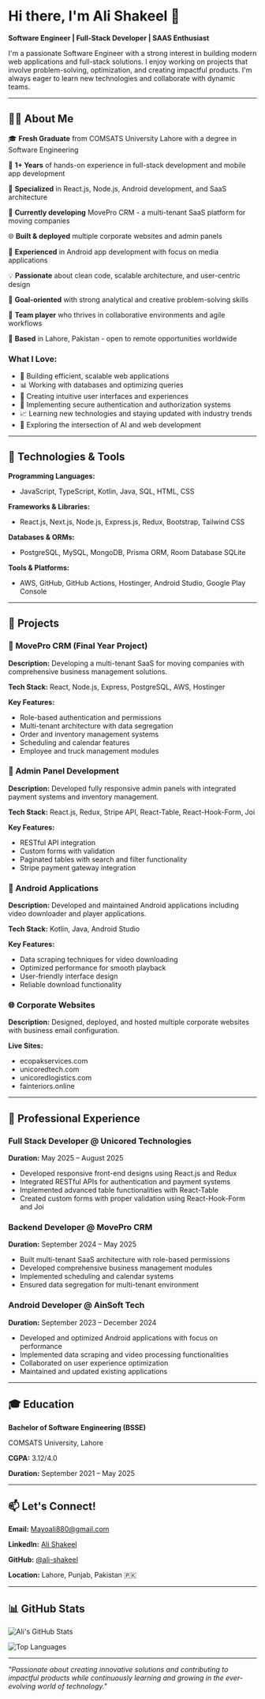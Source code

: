 # Hi there, I'm Ali Shakeel 👋

**Software Engineer | Full-Stack Developer | SAAS Enthusiast**

I'm a passionate Software Engineer with a strong interest in building modern web applications and full-stack solutions. I enjoy working on projects that involve problem-solving, optimization, and creating impactful products. I'm always eager to learn new technologies and collaborate with dynamic teams.

---

## 👨‍💻 About Me

🎓 **Fresh Graduate** from COMSATS University Lahore with a degree in Software Engineering

💼 **1+ Years** of hands-on experience in full-stack development and mobile app development

🌟 **Specialized** in React.js, Node.js, Android development, and SaaS architecture

🚀 **Currently developing** MovePro CRM - a multi-tenant SaaS platform for moving companies

🌐 **Built & deployed** multiple corporate websites and admin panels

📱 **Experienced** in Android app development with focus on media applications

💡 **Passionate** about clean code, scalable architecture, and user-centric design

🎯 **Goal-oriented** with strong analytical and creative problem-solving skills

🤝 **Team player** who thrives in collaborative environments and agile workflows

📍 **Based** in Lahore, Pakistan - open to remote opportunities worldwide

### What I Love:

- 🔧 Building efficient, scalable web applications
- 📊 Working with databases and optimizing queries
- 🎨 Creating intuitive user interfaces and experiences
- 🔐 Implementing secure authentication and authorization systems
- 📈 Learning new technologies and staying updated with industry trends
- 🤖 Exploring the intersection of AI and web development

---

## 🚀 Technologies & Tools

**Programming Languages:**
- JavaScript, TypeScript, Kotlin, Java, SQL, HTML, CSS

**Frameworks & Libraries:**
- React.js, Next.js, Node.js, Express.js, Redux, Bootstrap, Tailwind CSS

**Databases & ORMs:**
- PostgreSQL, MySQL, MongoDB, Prisma ORM, Room Database SQLite

**Tools & Platforms:**
- AWS, GitHub, GitHub Actions, Hostinger, Android Studio, Google Play Console

---

## 🔧 Projects

### 📱 MovePro CRM (Final Year Project)

**Description:** Developing a multi-tenant SaaS for moving companies with comprehensive business management solutions.

**Tech Stack:** React, Node.js, Express, PostgreSQL, AWS, Hostinger

**Key Features:**
- Role-based authentication and permissions
- Multi-tenant architecture with data segregation
- Order and inventory management systems
- Scheduling and calendar features
- Employee and truck management modules

### 🛒 Admin Panel Development

**Description:** Developed fully responsive admin panels with integrated payment systems and inventory management.

**Tech Stack:** React.js, Redux, Stripe API, React-Table, React-Hook-Form, Joi

**Key Features:**
- RESTful API integration
- Custom forms with validation
- Paginated tables with search and filter functionality
- Stripe payment gateway integration

### 📱 Android Applications

**Description:** Developed and maintained Android applications including video downloader and player applications.

**Tech Stack:** Kotlin, Java, Android Studio

**Key Features:**
- Data scraping techniques for video downloading
- Optimized performance for smooth playback
- User-friendly interface design
- Reliable download functionality

### 🌐 Corporate Websites

**Description:** Designed, deployed, and hosted multiple corporate websites with business email configuration.

**Live Sites:**
- ecopakservices.com
- unicoredtech.com
- unicoredlogistics.com
- fainteriors.online

---

## 💼 Professional Experience

### Full Stack Developer @ Unicored Technologies
**Duration:** May 2025 – August 2025

- Developed responsive front-end designs using React.js and Redux
- Integrated RESTful APIs for authentication and payment systems
- Implemented advanced table functionalities with React-Table
- Created custom forms with proper validation using React-Hook-Form and Joi

### Backend Developer @ MovePro CRM
**Duration:** September 2024 – May 2025

- Built multi-tenant SaaS architecture with role-based permissions
- Developed comprehensive business management modules
- Implemented scheduling and calendar systems
- Ensured data segregation for multi-tenant environment

### Android Developer @ AinSoft Tech
**Duration:** September 2023 – December 2024

- Developed and optimized Android applications with focus on performance
- Implemented data scraping and video processing functionalities
- Collaborated on user experience optimization
- Maintained and updated existing applications

---

## 🎓 Education

**Bachelor of Software Engineering (BSSE)**

COMSATS University, Lahore

**CGPA:** 3.12/4.0

**Duration:** September 2021 – May 2025

---

## 📫 Let's Connect!

**Email:** [Mayoali880@gmail.com](mailto:Mayoali880@gmail.com)

**LinkedIn:** [Ali Shakeel](https://linkedin.com/in/ali-shakeel)

**GitHub:** [@ali-shakeel](https://github.com/ali-shakeel)

**Location:** Lahore, Punjab, Pakistan 🇵🇰

---

## 📊 GitHub Stats

![Ali's GitHub Stats](https://github-readme-stats.vercel.app/api?username=ali-shakeel&show_icons=true&theme=radical)

![Top Languages](https://github-readme-stats.vercel.app/api/top-langs/?username=ali-shakeel&layout=compact&theme=radical)

---

*"Passionate about creating innovative solutions and contributing to impactful products while continuously learning and growing in the ever-evolving world of technology."*
